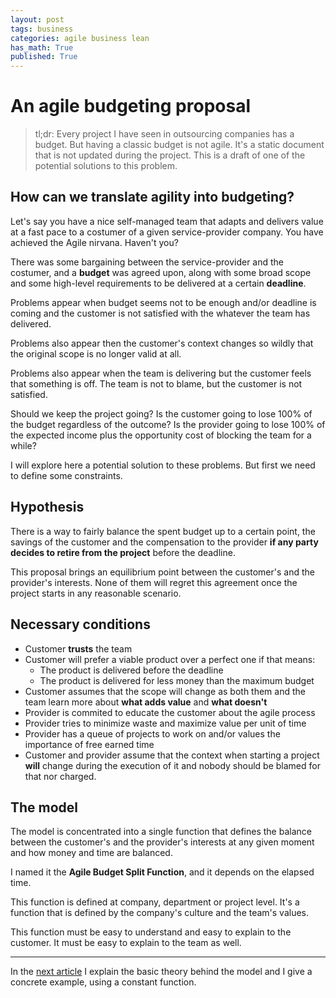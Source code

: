 ```yaml
---
layout: post
tags: business
categories: agile business lean
has_math: True
published: True
---
```


# An agile budgeting proposal

> tl;dr: Every project I have seen in outsourcing companies has a budget. But having a classic budget is not agile. It's a static document that is not updated during the project. This is a draft of one of the potential solutions to this problem.


## How can we translate agility into budgeting?

Let's say you have a nice self-managed team that adapts and delivers value at a fast pace to a costumer of a given service-provider company. You have achieved the Agile nirvana. Haven't you?

There was some bargaining between the service-provider and the costumer, and a **budget** was agreed upon, along with some broad scope and some high-level requirements to be delivered at a certain **deadline**. 

Problems appear when budget seems not to be enough and/or deadline is coming and the customer is not satisfied with the whatever the team has delivered.

Problems also appear then the customer's context changes so wildly that the original scope is no longer valid at all.

Problems also appear when the team is delivering but the customer feels that something is off. The team is not to blame, but the customer is not satisfied.

Should we keep the project going? Is the customer going to lose 100% of the budget regardless of the outcome? Is the provider going to lose 100% of the expected income plus the opportunity cost of blocking the team for a while?

I will explore here a potential solution to these problems. But first we need to define some constraints.

## Hypothesis

There is a way to fairly balance the spent budget up to a certain point, the savings of the customer and the compensation to the provider **if any party decides to retire from the project** before the deadline.

This proposal brings an equilibrium point between the customer's and the provider's interests. None of them will regret this agreement once the project starts in any reasonable scenario.

## Necessary conditions

* Customer **trusts** the team
* Customer will prefer a viable product over a perfect one if that means:
    * The product is delivered before the deadline
    * The product is delivered for less money than the maximum budget
* Customer assumes that the scope will change as both them and the team learn more about **what adds value** and **what doesn't**
* Provider is commited to educate the customer about the agile process
* Provider tries to minimize waste and maximize value per unit of time
* Provider has a queue of projects to work on and/or values the importance of free earned time
* Customer and provider assume that the context when starting a project **will** change during the execution of it and nobody should be blamed for that nor charged.

## The model

The model is concentrated into a single function that defines the balance between the customer's and the provider's interests at any given moment and how money and time are balanced.

I named it the **Agile Budget Split Function**, and it depends on the elapsed time.

This function is defined at company, department or project level. It's a function that is defined by the company's culture and the team's values.

This function must be easy to understand and easy to explain to the customer. It must be easy to explain to the team as well.

--- 
In the [next article](/en/an-agile-budgeting-proposal-part-II) I explain the basic theory behind the model and I give a concrete example, using a constant function.
